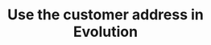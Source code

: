 ---
title: "Use the customer address in Evolution"
name: "sourcemeta_apifact_evolution"
key: "param_use_customer_address"
description: "Use address from source"
user_friendly_description: "When syncing orders to Evolution, Stock2Shop can set the customer address as the address in Evoltuion and not the address on the sales channel order."
default: "false"
values: []
tags: [sourcemeta,apifact,evolution,sage-100-evolution,sage-200-evolution]
type: "meta"
process: "orders"
headless: true
---